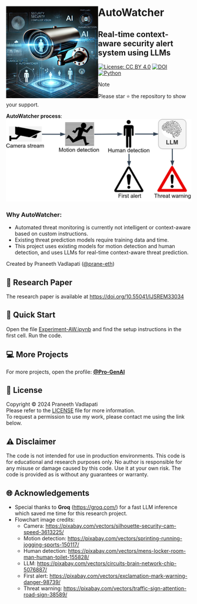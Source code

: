 <!-- Copyright (c) 2024 Praneeth Vadlapati -->

# <img src="./files/logo_small.jpg" align="left" width="250" alt="AutoWatcher" /> AutoWatcher

## Real-time context-aware security alert system using LLMs

[![License: CC BY 4.0](https://img.shields.io/badge/License-CC_BY_4.0-darkgreen.svg?style=for-the-badge)](./LICENSE.md)
[![DOI](https://img.shields.io/badge/DOI-10.55041/IJSREM33034-darkgreen?style=for-the-badge)](https://doi.org/10.55041/IJSREM33034)
[![Python](https://img.shields.io/badge/Python-3776AB?style=for-the-badge&logo=python&logoColor=ffdd54)](https://www.python.org/)

> [!NOTE]
> Please star :star: the repository to show your support. <br>

<!-- Workflow images -->
**AutoWatcher process**: <br>
<img src="./files/AW_flow.jpg" alt="AutoWatcher flow" width="600">

### Why AutoWatcher:
- Automated threat monitoring is currently not intelligent or
	context-aware based on custom instructions.
- Existing threat prediction models require training data and time.
- This project uses existing models for motion detection and human detection,
	and uses LLMs for real-time context-aware threat prediction.


Created by Praneeth Vadlapati ([@prane-eth](https://github.com/prane-eth))


## :page_facing_up: Research Paper
The research paper is available at https://doi.org/10.55041/IJSREM33034 <br>


## :rocket: Quick Start
Open the file [Experiment-AW.ipynb](Experiment-AW.ipynb)
	and find the setup instructions in the first cell.
Run the code. <br>


## :computer: More Projects
For more projects, open the profile: **[@Pro-GenAI](https://github.com/Pro-GenAI)** <br>


## :identification_card: License
Copyright &copy; 2024 Praneeth Vadlapati <br>
Please refer to the [LICENSE](./LICENSE.md) file for more information. <br>
To request a permission to use my work, please contact me using the link below.


## :warning: Disclaimer
The code is not intended for use in production environments.
This code is for educational and research purposes only.
No author is responsible for any misuse or damage caused by this code.
Use it at your own risk. The code is provided as is without any guarantees or warranty.


## :globe_with_meridians: Acknowledgements
- Special thanks to **Groq** (https://groq.com/) for a fast LLM inference which saved me time for this research project.
- Flowchart image credits:
	- Camera: https://pixabay.com/vectors/silhouette-security-cam-speed-3613225/
	- Motion detection: https://pixabay.com/vectors/sprinting-running-jogging-sports-150117/
	- Human detection: https://pixabay.com/vectors/mens-locker-room-man-human-toilet-155828/
	- LLM: https://pixabay.com/vectors/circuits-brain-network-chip-5076887/
	- First alert: https://pixabay.com/vectors/exclamation-mark-warning-danger-98739/
	- Threat warning: https://pixabay.com/vectors/traffic-sign-attention-road-sign-38589/

